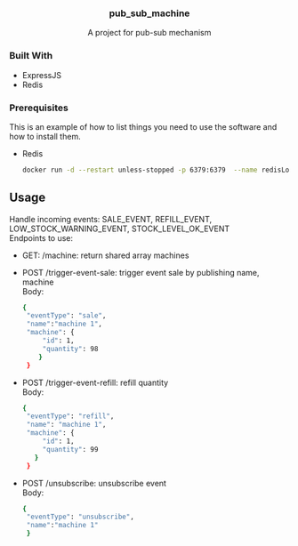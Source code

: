 <!-- Improved compatibility of back to top link: See: https://github.com/othneildrew/Best-README-Template/pull/73 -->
<a name="readme-top"></a>
<h3 align="center">pub_sub_machine</h3>

  <p align="center">
    A project for pub-sub mechanism
  </p>
</div>

### Built With
    
* ExpressJS
* Redis

### Prerequisites

This is an example of how to list things you need to use the software and how to install them.
* Redis
  ```sh
  docker run -d --restart unless-stopped -p 6379:6379  --name redisLocal  redis
  ```
  
<!-- USAGE EXAMPLES -->
## Usage

Handle incoming events: SALE_EVENT, REFILL_EVENT, LOW_STOCK_WARNING_EVENT, STOCK_LEVEL_OK_EVENT </br>
Endpoints to use:
 * GET: /machine: return shared array machines
 * POST /trigger-event-sale: trigger event sale by publishing name, machine </br>
    Body:
   ```sh
   {
    "eventType": "sale",
    "name":"machine 1",
    "machine": {
        "id": 1,
        "quantity": 98
       }
    }
    ```
 
 * POST /trigger-event-refill: refill quantity </br>
  Body:
   ```sh
   {
    "eventType": "refill",
    "name": "machine 1",
    "machine": {
        "id": 1,
        "quantity": 99
      }
    }
    ```


 * POST /unsubscribe: unsubscribe event </br>
   Body:
   ```sh
   {
    "eventType": "unsubscribe",
    "name":"machine 1"
    }
    ```
